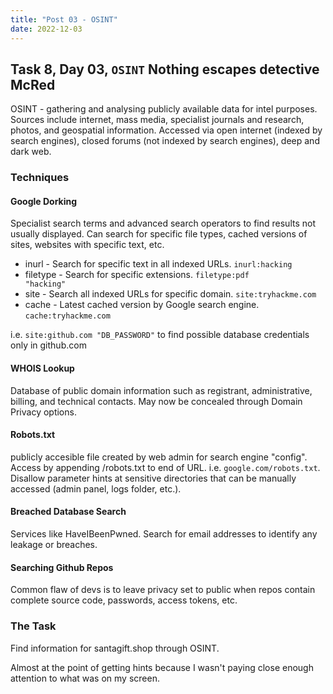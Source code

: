 ```yaml
---
title: "Post 03 - OSINT"
date: 2022-12-03
---
```

## Task 8, Day 03, <code>OSINT</code> Nothing escapes detective McRed
OSINT - gathering and analysing publicly available data for intel purposes. Sources include internet, mass media, specialist journals and research, photos, and geospatial information. Accessed via open internet (indexed by search engines), closed forums (not indexed by search engines), deep and dark web.

### Techniques
#### Google Dorking
Specialist search terms and advanced search operators to find results not usually displayed. Can search for specific file types, cached versions of sites, websites with specific text, etc.
 - inurl - Search for specific text in all indexed URLs. <code>inurl:hacking</code>
 - filetype - Search for specific extensions. <code>filetype:pdf "hacking"</code>
 - site - Search all indexed URLs for specific domain. <code>site:tryhackme.com</code>
 - cache - Latest cached version by Google search engine. <code>cache:tryhackme.com</code>

i.e. <code>site:github.com "DB_PASSWORD"</code> to find possible database credentials only in github.com

#### WHOIS Lookup
Database of public domain information such as registrant, administrative, billing, and technical contacts. May now be concealed through Domain Privacy options.

#### Robots.txt
publicly accesible file created by web admin for search engine "config". Access by appending /robots.txt to end of URL. i.e. <code>google.com/robots.txt</code>. Disallow parameter hints at sensitive directories that can be manually accessed (admin panel, logs folder, etc.).

#### Breached Database Search
Services like HaveIBeenPwned. Search for email addresses to identify any leakage or breaches.

#### Searching Github Repos
Common flaw of devs is to leave privacy set to public when repos contain complete source code, passwords, access tokens, etc.

### The Task
Find information for santagift.shop through OSINT. 

Almost at the point of getting hints because I wasn't paying close enough attention to what was on my screen.